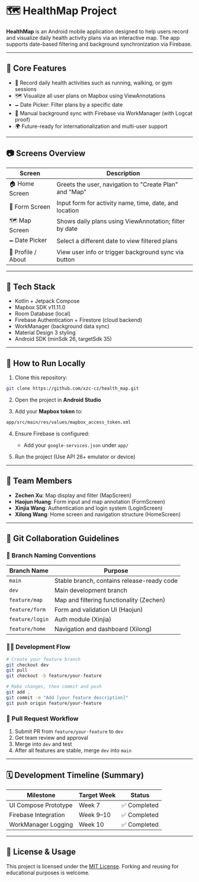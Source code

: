 # 🗺️ HealthMap Project

**HealthMap** is an Android mobile application designed to help users record and visualize daily health activity plans via an interactive map. The app supports date-based filtering and background synchronization via Firebase.

---

## 📱 Core Features

* 📝 Record daily health activities such as running, walking, or gym sessions
* 🗺️ Visualize all user plans on Mapbox using ViewAnnotations
* 🗕️ Date Picker: Filter plans by a specific date
* 🔁 Manual background sync with Firebase via WorkManager (with Logcat proof)
* 🌍 Future-ready for internationalization and multi-user support

---

## 📷 Screens Overview

| Screen             | Description                                            |
| ------------------ | ------------------------------------------------------ |
| 🏠 Home Screen     | Greets the user, navigation to "Create Plan" and "Map" |
| 📝 Form Screen     | Input form for activity name, time, date, and location |
| 🗺️ Map Screen     | Shows daily plans using ViewAnnotation; filter by date |
| 🗕️ Date Picker    | Select a different date to view filtered plans         |
| 👤 Profile / About | View user info or trigger background sync via button   |

---

## 💠 Tech Stack

* Kotlin + Jetpack Compose
* Mapbox SDK v11.11.0
* Room Database (local)
* Firebase Authentication + Firestore (cloud backend)
* WorkManager (background data sync)
* Material Design 3 styling
* Android SDK (minSdk 26, targetSdk 35)

---

## 🚀 How to Run Locally

1. Clone this repository:

```bash
git clone https://github.com/xzc-cz/health_map.git
```

2. Open the project in **Android Studio**

3. Add your **Mapbox token** to:

```xml
app/src/main/res/values/mapbox_access_token.xml
```

4. Ensure Firebase is configured:

   * Add your `google-services.json` under `app/`

5. Run the project (Use API 26+ emulator or device)

---

## 👥 Team Members

* **Zechen Xu**: Map display and filter (MapScreen)
* **Haojun Huang**: Form input and map annotation (FormScreen)
* **Xinjia Wang**: Authentication and login system (LoginScreen)
* **Xilong Wang**: Home screen and navigation structure (HomeScreen)

---

## 🔁 Git Collaboration Guidelines

### 📌 Branch Naming Conventions

| Branch Name     | Purpose                                    |
| --------------- | ------------------------------------------ |
| `main`          | Stable branch, contains release-ready code |
| `dev`           | Main development branch                    |
| `feature/map`   | Map and filtering functionality (Zechen)   |
| `feature/form`  | Form and validation UI (Haojun)            |
| `feature/login` | Auth module (Xinjia)                       |
| `feature/home`  | Navigation and dashboard (Xilong)          |

### 👨‍💻 Development Flow

```bash
# Create your feature branch
git checkout dev
git pull
git checkout -b feature/your-feature

# Make changes, then commit and push
git add .
git commit -m "Add [your feature description]"
git push origin feature/your-feature
```

### 🔁 Pull Request Workflow

1. Submit PR from `feature/your-feature` to `dev`
2. Get team review and approval
3. Merge into `dev` and test
4. After all features are stable, merge `dev` into `main`

---

## 🗓️ Development Timeline (Summary)

| Milestone            | Target Week | Status      |
| -------------------- | ----------- | ----------- |
| UI Compose Prototype | Week 7      | ✅ Completed |
| Firebase Integration | Week 9–10   | ✅ Completed |
| WorkManager Logging  | Week 10     | ✅ Completed |

---

## 📄 License & Usage

This project is licensed under the [MIT License](LICENSE).
Forking and reusing for educational purposes is welcome.

